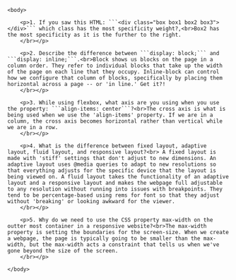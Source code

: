 <html>

<title>Answers to Sprint-Challenge--UI-Responsive</title>

    <body>

        <p>1. If you saw this HTML: ```<div class="box box1 box2 box3"></div>``` which class has the most specificity weight?,<br>Box2 has the most specificity as it is the further to the right.
        </br></p>

        <p>2. Describe the difference between ```display: block;``` and ```display: inline;```.<br>Block shows us blocks on the page in a column order. They refer to individual blocks that take up the width of the page on each line that they occupy. Inline-block can control how we configure that column of blocks, specifically by placing them horizontal across a page -- or 'in line.' Get it?! 
        </br></p>

        <p>3. While using flexbox, what axis are you using when you use the property: ```align-items: center```?<br>The cross axis is what is being used when we use the 'align-items' property. If we are in a column, the cross axis becomes horizontal rather than vertical while we are in a row.
        </br></p>

        <p>4. What is the difference between fixed layout, adaptive layout, fluid layout, and responsive layout?<br> A fixed layout is made with 'stiff' settings that don't adjust to new dimensions. An adaptive layout uses @media queries to adapt to new resolutions so that everything adjusts for the specific device that the layout is being viewed on. A fluid layout takes the functionality of an adaptive layout and a responsive layout and makes the webpage full adjustable to any resolution without running into issues with breakpoints. They tend to be percentage-based using rems for font so that they adjust without 'breaking' or looking awkward for the viewer.
        </br></p>

        <p>5. Why do we need to use the CSS property max-width on the outter most container in a responsive website?<br>The max-width property is setting the boundaries for the screen-size. When we create a webpage, the page is typically going to be smaller than the max-width, but the max-width acts a constraint that tells us when we've gone beyond the size of the screen.
        </br></p>

    </body>

</html>